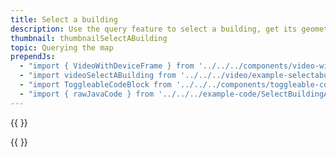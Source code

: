 ```yaml
---
title: Select a building
description: Use the query feature to select a building, get its geometry and draw a polygon highlighting it.
thumbnail: thumbnailSelectABuilding
topic: Querying the map
prependJs:
  - "import { VideoWithDeviceFrame } from '../../../components/video-with-device-frame'"
  - "import videoSelectABuilding from '../../../video/example-selectabuilding.mp4'"
  - "import ToggleableCodeBlock from '../../../components/toggleable-code-block'"
  - "import { rawJavaCode } from '../../../example-code/SelectBuildingActivity.js'"
---
```


{{
  <VideoWithDeviceFrame 
    videoFile={videoSelectABuilding}
    rotation="vertical"
    device="pixel-2"
  />
}}

<!-- Any notes about this example would go here.  -->

{{
  <ToggleableCodeBlock 
    java={rawJavaCode}
  />
}}
